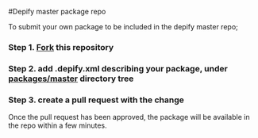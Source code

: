 #Depify master package repo

To submit your own package to be included in the depify master repo;

### Step 1. [Fork](https://github.com/depify/depify-packages/fork) this repository

### Step 2. add .depify.xml describing your package, under [packages/master](https://github.com/depify/depify-packages/tree/master/packages/master) directory tree

### Step 3. create a pull request with the change

Once the pull request has been approved, the package will be available in the repo within a few minutes.

